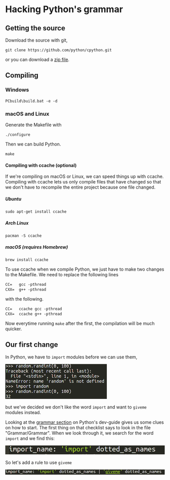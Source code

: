 # Hacking Python's grammar

## Getting the source

Download the source with git,

    git clone https://github.com/python/cpython.git
    
or you can download a [zip file](https://github.com/python/cpython/archive/master.zip).

## Compiling

### Windows
    PCbuild\build.bat -e -d

### macOS and Linux
Generate the Makefile with

    ./configure 

Then we can build Python.

    make

#### Compiling with ccache (optional)

If we're compiling on macOS or Linux, we can speed things up with ccache. Compiling with ccache lets us only compile files that have changed so that we don't have to recompile the entire project because one file changed.

##### Ubuntu
    sudo apt-get install ccache

##### Arch Linux
    pacman -S ccache
    
##### macOS (requires Homebrew)

    brew install ccache

To use ccache when we compile Python, we just have to make two changes to the Makefile.
We need to replace the following lines

    CC=   gcc -pthread
    CXX=  g++ -pthread

with the following.

    CC=   ccache gcc -pthread
    CXX=  ccache g++ -pthread

Now everytime running `make` after the first, the compilation will be much quicker.

## Our first change
In Python, we have to `import` modules before we can use them,

![using import](./import.png "Using import")

but we've decided we don't like the word `import` and want to `giveme` modules instead.

Looking at the [grammar section](https://docs.python.org/devguide/grammar.html) on Python's dev-guide gives us some clues on how to start.
The first thing on that checklist says to look in the file "Grammar/Grammar". When we look through it, we search for the word `import` and
we find this:

![import Grammar](./import_name.png "In Grammar/Grammar")

So let's add a rule to use `giveme`

![import to giveme](./import_give_me.png "Modifying import rule")
